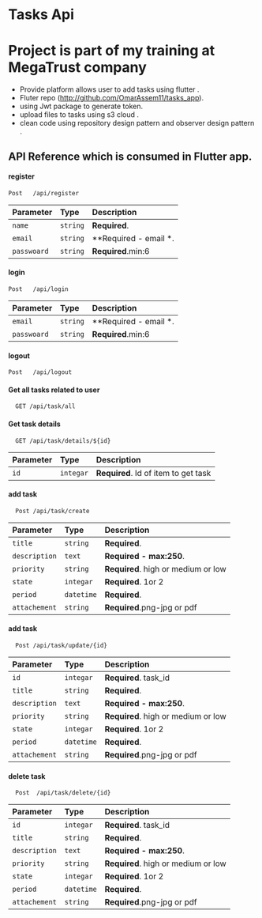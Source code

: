 
# Tasks Api 
#   Project is  part of my training  at MegaTrust company
*  Provide platform allows user to  add tasks using flutter .
*  Fluter repo (http://github.com/OmarAssem11/tasks_app).
*  using Jwt package to generate token.
*  upload files to  tasks using s3 cloud .
*  clean code using repository design pattern and observer design pattern .


## API Reference which is consumed in Flutter app.

#### register

```http
Post   /api/register
```

| Parameter | Type     | Description                       |
| :-------- | :------- | :-------------------------------- |
| `name`      | `string` | **Required**. |
| `email`      | `string` | **Required - email *. |
| `passwoard`     | `string` | **Required**.min:6  |

#### login

```http
Post   /api/login
```

| Parameter | Type     | Description                       |
| :-------- | :------- | :-------------------------------- |
| `email`      | `string` | **Required - email *. |
| `passwoard`     | `string` | **Required**.min:6  |

#### logout

```http
Post   /api/logout 
```


#### Get all tasks related to user 

```http
  GET /api/task/all
```


#### Get task details 

```http
  GET /api/task/details/${id}
```

| Parameter | Type     | Description                       |
| :-------- | :------- | :-------------------------------- |
| `id`      | `integar` | **Required**. Id of item to get task|

####  add task

```http
  Post /api/task/create
```

| Parameter | Type     | Description                       |
| :-------- | :------- | :-------------------------------- |
| `title`      | `string` | **Required**. |
| `description`      | `text` | **Required - max:250**. |
| `priority`      | `string` | **Required**. high or medium or low |
| `state`      | `integar` | **Required**. 1or 2 |
| `period`      | `datetime` | **Required**. |
| `attachement`      | `string` | **Required**.png-jpg or pdf|

####  add task

```http
  Post /api/task/update/{id}
```

| Parameter | Type     | Description                       |
| :-------- | :------- | :-------------------------------- |
| `id`      | `integar` | **Required**. task_id |
| `title`      | `string` | **Required**. |
| `description`      | `text` | **Required - max:250**. |
| `priority`      | `string` | **Required**. high or medium or low |
| `state`      | `integar` | **Required**. 1or 2 |
| `period`      | `datetime` | **Required**. |
| `attachement`      | `string` | **Required**.png-jpg or pdf|


####  delete task

```http
  Post  /api/task/delete/{id}
```

| Parameter | Type     | Description                       |
| :-------- | :------- | :-------------------------------- |
| `id`      | `integar` | **Required**. task_id |
| `title`      | `string` | **Required**. |
| `description`      | `text` | **Required - max:250**. |
| `priority`      | `string` | **Required**. high or medium or low |
| `state`      | `integar` | **Required**. 1or 2 |
| `period`      | `datetime` | **Required**. |
| `attachement`      | `string` | **Required**.png-jpg or pdf|

